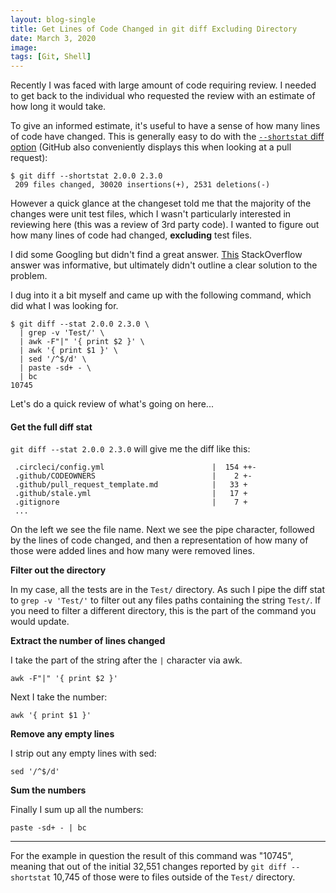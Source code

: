 ```yaml
---
layout: blog-single
title: Get Lines of Code Changed in git diff Excluding Directory
date: March 3, 2020
image:
tags: [Git, Shell]
---
```


Recently I was faced with large amount of code requiring review. I needed to get back to the individual who requested the review with an estimate of how long it would take.

To give an informed estimate, it's useful to have a sense of how many lines of code have changed. This is generally easy to do with the [`--shortstat` diff option](https://git-scm.com/docs/diff-options/1.7.7#diff-options---shortstat) (GitHub also conveniently displays this when looking at a pull request):

```
$ git diff --shortstat 2.0.0 2.3.0
 209 files changed, 30020 insertions(+), 2531 deletions(-)
```

However a quick glance at the changeset told me that the majority of the changes were unit test files, which I wasn't particularly interested in reviewing here (this was a review of 3rd party code). I wanted to figure out how many lines of code had changed, **excluding** test files.

<!-- excerpt_separator -->

I did some Googling but didn't find a great answer. [This](https://stackoverflow.com/a/46197661) StackOverflow answer was informative, but ultimately didn't outline a clear solution to the problem.

I dug into it a bit myself and came up with the following command, which did what I was looking for.

```
$ git diff --stat 2.0.0 2.3.0 \
  | grep -v 'Test/' \
  | awk -F"|" '{ print $2 }' \
  | awk '{ print $1 }' \
  | sed '/^$/d' \
  | paste -sd+ - \
  | bc
10745
``` 

Let's do a quick review of what's going on here...

#### Get the full diff stat

`git diff --stat 2.0.0 2.3.0` will give me the diff like this:

```
 .circleci/config.yml                        |  154 ++-
 .github/CODEOWNERS                          |    2 +-
 .github/pull_request_template.md            |   33 +
 .github/stale.yml                           |   17 +
 .gitignore                                  |    7 +
 ...
```

On the left we see the file name. Next we see the pipe character, followed by the lines of code changed, and then a representation of how many of those were added lines and how many were removed lines.

**Filter out the directory**

In my case, all the tests are in the `Test/` directory. As such I pipe the diff stat to `grep -v 'Test/'` to filter out any files paths containing the string `Test/`. If you need to filter a different directory, this is the part of the command you would update.

**Extract the number of lines changed**

I take the part of the string after the `|` character via awk.

```
awk -F"|" '{ print $2 }'
```

Next I take the number:

```
awk '{ print $1 }'
```

**Remove any empty lines**

I strip out any empty lines with sed:

```
sed '/^$/d'
```

**Sum the numbers**

Finally I sum up all the numbers:

```
paste -sd+ - | bc
```

----

For the example in question the result of this command was "10745", meaning that out of the initial 32,551 changes reported by `git diff --shortstat` 10,745 of those were to files outside of the `Test/` directory.